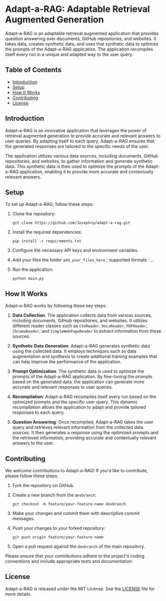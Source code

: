 # Adapt-a-RAG: Adaptable Retrieval Augmented Generation

Adapt-a-RAG is an adaptable retrieval augmented application that provides question answering over documents, GitHub repositories, and websites. It takes data, creates synthetic data, and uses that synthetic data to optimize the prompts of the Adapt-a-RAG application. The application recompiles itself every run in a unique and adapted way to the user query.

## Table of Contents

- [Introduction](#introduction)
- [Setup](#setup)
- [How It Works](#how-it-works)
- [Contributing](#contributing)
- [License](#license)

## Introduction

Adapt-a-RAG is an innovative application that leverages the power of retrieval augmented generation to provide accurate and relevant answers to user queries. By adapting itself to each query, Adapt-a-RAG ensures that the generated responses are tailored to the specific needs of the user.

The application utilizes various data sources, including documents, GitHub repositories, and websites, to gather information and generate synthetic data. This synthetic data is then used to optimize the prompts of the Adapt-a-RAG application, enabling it to provide more accurate and contextually relevant answers.

## Setup

To set up Adapt-a-RAG, follow these steps:

1. Clone the repository:
   ```
   git clone https://github.com/Josephrp/adapt-a-rag.git
   ```

2. Install the required dependencies:
   ```
   pip install -r requirements.txt
   ```

3. Configure the necessary API keys and environment variables.

4. Add your files the folder `add_your_files_here` ; supported formats : ...

4. Run the application:
   ```
   python main.py
   ```

## How It Works

Adapt-a-RAG works by following these key steps:

1. **Data Collection**: The application collects data from various sources, including documents, GitHub repositories, and websites. It utilizes different reader classes such as `CSVReader`, `DocxReader`, `PDFReader`, `ChromaReader`, and `SimpleWebPageReader` to extract information from these sources.

2. **Synthetic Data Generation**: Adapt-a-RAG generates synthetic data using the collected data. It employs techniques such as data augmentation and synthesis to create additional training examples that can help improve the performance of the application.

3. **Prompt Optimization**: The synthetic data is used to optimize the prompts of the Adapt-a-RAG application. By fine-tuning the prompts based on the generated data, the application can generate more accurate and relevant responses to user queries.

4. **Recompilation**: Adapt-a-RAG recompiles itself every run based on the optimized prompts and the specific user query. This dynamic recompilation allows the application to adapt and provide tailored responses to each query.

5. **Question Answering**: Once recompiled, Adapt-a-RAG takes the user query and retrieves relevant information from the collected data sources. It then generates a response using the optimized prompts and the retrieved information, providing accurate and contextually relevant answers to the user.

## Contributing

We welcome contributions to Adapt-a-RAG! If you'd like to contribute, please follow these steps:

1. Fork the repository on GitHub.

2. Create a new branch from the `devbranch`:
   ```
   git checkout -b feature/your-feature-name devbranch
   ```

3. Make your changes and commit them with descriptive commit messages.

4. Push your changes to your forked repository:
   ```
   git push origin feature/your-feature-name
   ```

5. Open a pull request against the `devbranch` of the main repository.

Please ensure that your contributions adhere to the project's coding conventions and include appropriate tests and documentation.

## License

Adapt-a-RAG is released under the MIT License. See the [LICENSE](LICENSE) file for more details.